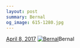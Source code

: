 ```yaml
---
layout: post
summary: Bernal
og_image: 615-1280.jpg
---
```


<p>
  <time><a href="/615">April 8, 2017</a></time>
  <a href="/615"><img src="{{ site.assets_url }}/615-640.jpg" srcset="{{ site.assets_url }}/615-320.jpg 320w, {{ site.assets_url }}/615-640.jpg 640w, {{ site.assets_url }}/615-960.jpg 960w, {{ site.assets_url }}/615-1280.jpg 1280w" sizes="(min-width: 700px) 50vw, calc(100vw - 2rem)" alt="Bernal" /></a><span>Bernal</span>
</p>

